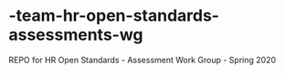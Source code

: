 # -team-hr-open-standards-assessments-wg
REPO for HR Open Standards - Assessment Work Group - Spring 2020
